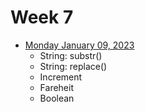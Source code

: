 # Week 7

- [Monday January 09, 2023](./Monday.md)
    - String: substr()
    - String: replace()
    - Increment
    - Fareheit
    - Boolean
